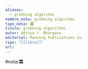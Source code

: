 ```yaml
---
aliases:
  - grokking algoritms
nombre_nota: grokking algoritms
tipo_nota: 🏛️
titulo: grokking algorithms
autor: Aditya Y. Bhargava
editorial: Manning Publications Co.
tipo: "[[libro]]"
url:
---
```


#nota/🏛️








